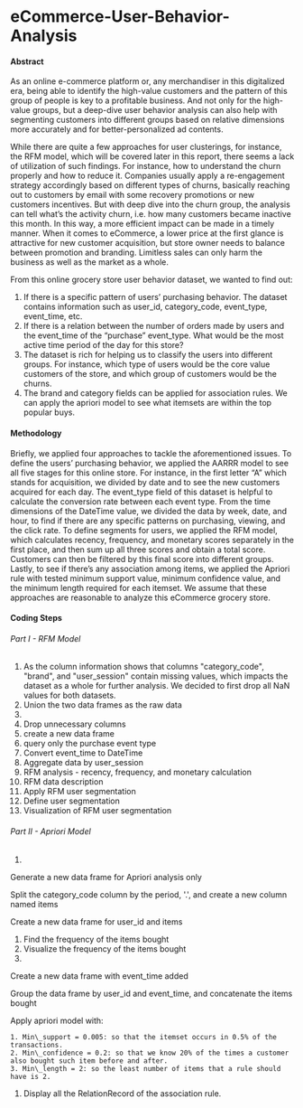 # eCommerce-User-Behavior-Analysis
#### Abstract
As an online e-commerce platform or, any merchandiser in this digitalized era, being able to identify the high-value customers and the pattern of this group of people is key to a profitable business. And not only for the high-value groups, but a deep-dive user behavior analysis can also help with segmenting customers into different groups based on relative dimensions more accurately and for better-personalized ad contents. 

While there are quite a few approaches for user clusterings, for instance, the RFM model, which will be covered later in this report, there seems a lack of utilization of such findings. For instance, how to understand the churn properly and how to reduce it. Companies usually apply a re-engagement strategy accordingly based on different types of churns, basically reaching out to customers by email with some recovery promotions or new customers incentives. But with deep dive into the churn group, the analysis can tell what’s the activity churn, i.e. how many customers became inactive this month. In this way, a more efficient impact can be made in a timely manner. When it comes to eCommerce, a lower price at the first glance is attractive for new customer acquisition, but store owner needs to balance between promotion and branding. Limitless sales can only harm the business as well as the market as a whole.

From this online grocery store user behavior dataset, we wanted to find out:
1. If there is a specific pattern of users’ purchasing behavior. The dataset contains information such as user_id, category_code, event_type, event_time, etc. 
2. If there is a relation between the number of orders made by users and the event_time of the “purchase” event_type. What would be the most active time period of the day for this store?
3. The dataset is rich for helping us to classify the users into different groups. For instance, which type of users would be the core value customers of the store, and which group of customers would be the churns.
4. The brand and category fields can be applied for association rules. We can apply the apriori model to see what itemsets are within the top popular buys.

#### Methodology
Briefly, we applied four approaches to tackle the aforementioned issues. To define the users’ purchasing behavior, we applied the AARRR model to see all five stages for this online store. For instance, in the first letter “A” which stands for acquisition, we divided by date and to see the new customers acquired for each day. The event_type field of this dataset is helpful to calculate the conversion rate between each event type. From the time dimensions of the DateTime value, we divided the data by week, date, and hour, to find if there are any specific patterns on purchasing, viewing, and the click rate. To define segments for users, we applied the RFM model, which calculates recency, frequency, and monetary scores separately in the first place, and then sum up all three scores and obtain a total score. Customers can then be filtered by this final score into different groups. Lastly, to see if there’s any association among items, we applied the Apriori rule with tested minimum support value, minimum confidence value, and the minimum length required for each itemset. We assume that these approaches are reasonable to analyze this eCommerce grocery store.

#### Coding Steps

###### Part I - RFM Model

1. As the column information shows that columns &quot;category\_code&quot;, &quot;brand&quot;, and &quot;user\_session&quot; contain missing values, which impacts the dataset as a whole for further analysis. We decided to first drop all NaN values for both datasets.
2. Union the two data frames as the raw data
3.
  1. Drop unnecessary columns
  2. create a new data frame
  3. query only the purchase event type
  4. Convert event\_time to DateTime
4. Aggregate data by user\_session
5. RFM analysis - recency, frequency, and monetary calculation
6. RFM data description
7. Apply RFM user segmentation
8. Define user segmentation
9. Visualization of RFM user segmentation

###### Part II - Apriori Model

1.

Generate a new data frame for Apriori analysis only

Split the category\_code column by the period, &#39;.&#39;, and create a new column named items

Create a new data frame for user\_id and items

1. Find the frequency of the items bought
2. Visualize the frequency of the items bought
3.

Create a new data frame with event\_time added

Group the data frame by user\_id and event\_time, and concatenate the items bought

Apply apriori model with:

    1. Min\_support = 0.005: so that the itemset occurs in 0.5% of the transactions.
    2. Min\_confidence = 0.2: so that we know 20% of the times a customer also bought such item before and after.
    3. Min\_length = 2: so the least number of items that a rule should have is 2.
1. Display all the RelationRecord of the association rule.

